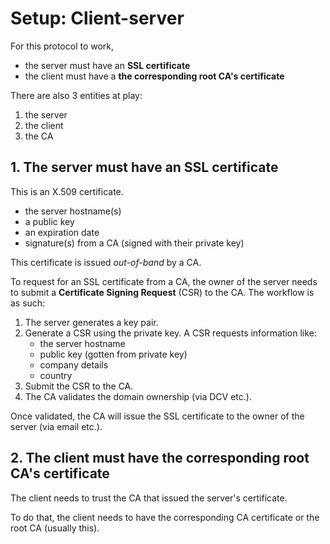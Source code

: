 # Setup: Client-server

For this protocol to work,
* the server must have an **SSL certificate**
* the client must have a **the corresponding root CA's certificate**

There are also 3 entities at play:
1. the server
2. the client
3. the CA

## 1. The server must have an SSL certificate

This is an X.509 certificate.

- the server hostname(s)
- a public key 
- an expiration date
- signature(s) from a CA (signed with their private key)

This certificate is issued _out-of-band_ by a CA.

To request for an SSL certificate from a CA, the owner of the server needs to submit a **Certificate Signing Request** (CSR) to the CA. The workflow is as such:

1. The server generates a key pair.
2. Generate a CSR using the private key. A CSR requests information like:
      * the server hostname
      * public key (gotten from private key)
      * company details
      * country
3. Submit the CSR to the CA.
4. The CA validates the domain ownership (via DCV etc.).

Once validated, the CA will issue the SSL certificate to the owner of the server (via email etc.).

## 2. The client must have the corresponding root CA's certificate

The client needs to trust the CA that issued the server's certificate.

To do that, the client needs to have the corresponding CA certificate or the root CA (usually this).

